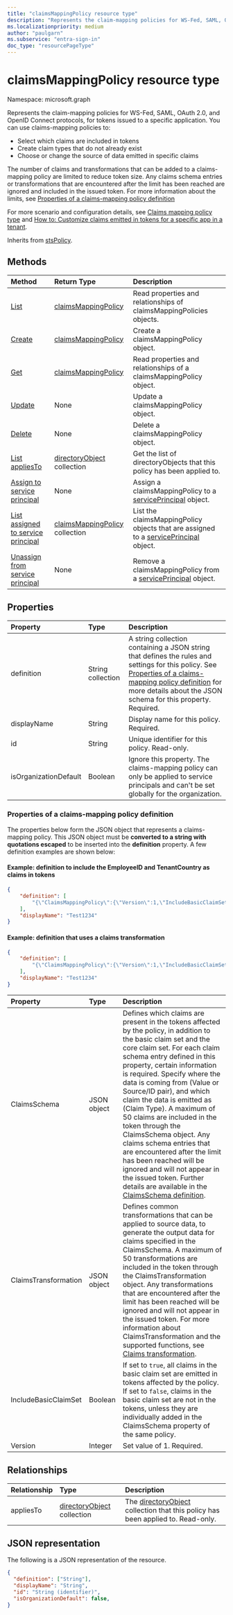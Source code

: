 ```yaml
---
title: "claimsMappingPolicy resource type"
description: "Represents the claim-mapping policies for WS-Fed, SAML, OAuth 2.0, and OpenID Connect protocols, for tokens issued to a specific application."
ms.localizationpriority: medium
author: "paulgarn"
ms.subservice: "entra-sign-in"
doc_type: "resourcePageType"
---
```


# claimsMappingPolicy resource type

Namespace: microsoft.graph

Represents the claim-mapping policies for WS-Fed, SAML, OAuth 2.0, and OpenID Connect protocols, for tokens issued to a specific application. You can use claims-mapping policies to:

- Select which claims are included in tokens
- Create claim types that do not already exist
- Choose or change the source of data emitted in specific claims  

The number of claims and transformations that can be added to a claims-mapping policy are limited to reduce token size. Any claims schema entries or transformations that are encountered after the limit has been reached are ignored and included in the issued token. For more information about the limits, see [Properties of a claims-mapping policy definition](#properties-of-a-claims-mapping-policy-definition)

For more scenario and configuration details, see [Claims mapping policy type](/azure/active-directory/develop/reference-claims-mapping-policy-type) and [How to: Customize claims emitted in tokens for a specific app in a tenant](/azure/active-directory/develop/active-directory-claims-mapping#claims-mapping-policy-properties).

Inherits from [stsPolicy](stsPolicy.md).

## Methods

| Method       | Return Type | Description |
|:-------------|:------------|:------------|
| [List](../api/claimsmappingpolicy-list.md) | [claimsMappingPolicy](claimsmappingpolicy.md) | Read properties and relationships of claimsMappingPolicies objects. |
| [Create](../api/claimsmappingpolicy-post-claimsmappingpolicies.md) | [claimsMappingPolicy](claimsmappingpolicy.md) | Create a claimsMappingPolicy object. |
| [Get](../api/claimsmappingpolicy-get.md) | [claimsMappingPolicy](claimsmappingpolicy.md) | Read properties and relationships of a claimsMappingPolicy object. |
| [Update](../api/claimsmappingpolicy-update.md) | None | Update a claimsMappingPolicy object. |
| [Delete](../api/claimsmappingpolicy-delete.md) | None | Delete a claimsMappingPolicy object. |
| [List appliesTo](../api/claimsmappingpolicy-list-appliesto.md) | [directoryObject](directoryobject.md) collection | Get the list of directoryObjects that this policy has been applied to. |
| [Assign to service principal](../api/serviceprincipal-post-claimsmappingpolicies.md) | None | Assign a claimsMappingPolicy to a [servicePrincipal](serviceprincipal.md) object. |
| [List assigned to service principal](../api/serviceprincipal-list-claimsmappingpolicies.md) | [claimsMappingPolicy](claimsmappingpolicy.md) collection | List the claimsMappingPolicy objects that are assigned to a [servicePrincipal](serviceprincipal.md) object. |
| [Unassign from service principal](../api/serviceprincipal-delete-claimsmappingpolicies.md) | None | Remove a claimsMappingPolicy from a [servicePrincipal](serviceprincipal.md) object. |

## Properties

| Property     | Type        | Description |
|:-------------|:------------|:------------|
|definition|String collection| A string collection containing a JSON string that defines the rules and settings for this policy. See [Properties of a claims-mapping policy definition](#properties-of-a-claims-mapping-policy-definition) for more details about the JSON schema for this property. Required.|
|displayName|String| Display name for this policy. Required.|
|id|String| Unique identifier for this policy. Read-only.|
|isOrganizationDefault|Boolean|Ignore this property. The claims-mapping policy can only be applied to service principals and can't be set globally for the organization.|

### Properties of a claims-mapping policy definition

The properties below form the JSON object that represents a claims-mapping policy. This JSON object must be **converted to a string with quotations escaped** to be inserted into the **definition** property. A few definition examples are shown below:

#### Example: **definition** to include the EmployeeID and TenantCountry as claims in tokens
<!-- {
  "blockType": "ignored"
}-->
``` json
{
    "definition": [
        "{\"ClaimsMappingPolicy\":{\"Version\":1,\"IncludeBasicClaimSet\":\"true\",\"ClaimsSchema\": [{\"Source\":\"user\",\"ID\":\"employeeid\",\"SamlClaimType\":\"http://schemas.xmlsoap.org/ws/2005/05/identity/claims/name\",\"JwtClaimType\":\"name\"},{\"Source\":\"company\",\"ID\":\"tenantcountry\",\"SamlClaimType\":\"http://schemas.xmlsoap.org/ws/2005/05/identity/claims/country\",\"JwtClaimType\":\"country\"}]}}"
    ],
    "displayName": "Test1234"
}
```

#### Example: **definition** that uses a claims transformation
<!-- {
  "blockType": "ignored"
}-->
``` json
{
    "definition": [
        "{\"ClaimsMappingPolicy\":{\"Version\":1,\"IncludeBasicClaimSet\":\"true\",\"ClaimsSchema\": [{\"Source\":\"user\",\"ID\":\"userprincipalname\",\"SamlClaimType\":\"http://schemas.xmlsoap.org/ws/2005/05/identity/claims/nameidentifier\"},{\"Source\":\"user\",\"ID\":\"givenname\",\"SamlClaimType\":\"http://schemas.xmlsoap.org/ws/2005/05/identity/claims/givenname\"},{\"Source\":\"user\",\"ID\":\"displayname\",\"SamlClaimType\":\"http://schemas.xmlsoap.org/ws/2005/05/identity/claims/name\"},{\"Source\":\"user\",\"ID\":\"surname\",\"SamlClaimType\":\"http://schemas.xmlsoap.org/ws/2005/05/identity/claims/surname\"},{\"Source\":\"user\",\"ID\":\"userprincipalname\",\"SamlClaimType\":\"username\"}],\"ClaimsTransformation\":[{\"ID\":\"CreateTermsOfService\",\"TransformationMethod\":\"CreateStringClaim\",\"InputParameters\": [{\"ID\":\"value\",\"DataType\":\"string\", \"Value\":\"sandbox\"}],\"OutputClaims\":[{\"ClaimTypeReferenceId\":\"TOS\",\"TransformationClaimType\":\"createdClaim\"}]}]}}"
    ],
    "displayName": "Test1234"
}
```

| Property       | Type    |Description|
|:---------------|:--------|:----------|
|ClaimsSchema|JSON object|Defines which claims are present in the tokens affected by the policy, in addition to the basic claim set and the core claim set. For each claim schema entry defined in this property, certain information is required. Specify where the data is coming from (Value or Source/ID pair), and which claim the data is emitted as (Claim Type). A maximum of 50 claims are included in the token through the ClaimsSchema object. Any claims schema entries that are encountered after the limit has been reached will be ignored and will not appear in the issued token. Further details are available in the [ClaimsSchema definition](/azure/active-directory/develop/active-directory-claims-mapping#claims-schema).|
|ClaimsTransformation|JSON object| Defines common transformations that can be applied to source data, to generate the output data for claims specified in the ClaimsSchema. A maximum of 50 transformations are included in the token through the ClaimsTransformation object. Any transformations that are encountered after the limit has been reached will be ignored and will not appear in the issued token. For more information about ClaimsTransformation and the supported functions, see [Claims transformation](/azure/active-directory/develop/active-directory-claims-mapping#claims-transformation).|
|IncludeBasicClaimSet|Boolean|If set to `true`, all claims in the basic claim set are emitted in tokens affected by the policy. If set to `false`, claims in the basic claim set are not in the tokens, unless they are individually added in the ClaimsSchema property of the same policy.|
|Version|Integer|Set value of 1. Required.|


## Relationships

| Relationship | Type        | Description |
|:-------------|:------------|:------------|
|appliesTo|[directoryObject](directoryobject.md) collection| The [directoryObject](directoryObject.md) collection that this policy has been applied to. Read-only.|

## JSON representation

The following is a JSON representation of the resource.

<!-- {
  "blockType": "resource",
  "optionalProperties": [

  ],
  "@odata.type": "microsoft.graph.claimsMappingPolicy",
  "baseType": "microsoft.graph.stsPolicy",
  "keyProperty": "id"
}-->

```json
{
  "definition": ["String"],
  "displayName": "String",
  "id": "String (identifier)",
  "isOrganizationDefault": false,
}
```

<!-- uuid: 16cd6b66-4b1a-43a1-adaf-3a886856ed98
2019-02-04 14:57:30 UTC -->
<!-- {
  "type": "#page.annotation",
  "description": "claimsMappingPolicy resource",
  "keywords": "",
  "section": "documentation",
  "tocPath": ""
}-->
